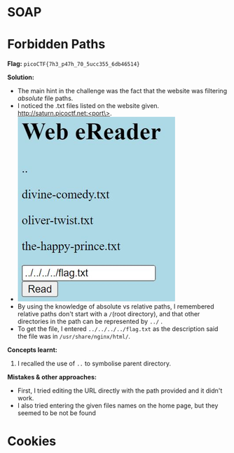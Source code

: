 # SOAP


# Forbidden Paths

**Flag:** `picoCTF{7h3_p47h_70_5ucc355_6db46514}`

**Solution:**
- The main hint in the challenge was the fact that the website was filtering *absolute* file paths. 
- I noticed the .txt files listed on the website given. http://saturn.picoctf.net:<port\>.
- ![forbidden paths](https://github.com/teayahz/cryptonite_taskphase_tia/blob/main/picoCTF/images/webex1.JPG?raw=true)
- By using the knowledge of absolute vs relative paths, I remembered relative paths don't start with a `/`(root directory), and that other directories in the path can be represented by `../` .
- To get the file, I entered `../../../../flag.txt` as the description said the file was in `/usr/share/nginx/html/`.


**Concepts learnt:**
1.  I recalled the use of `..` to symbolise parent directory.

**Mistakes & other approaches:**
- First, I tried editing the URL directly with the path provided and it didn't work. 
- I also tried entering the given files names on the home page, but they seemed to be not be found

# Cookies



